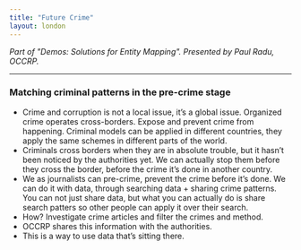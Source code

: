 ```yaml
---
title: "Future Crime"
layout: london
---
```


_Part of "Demos: Solutions for Entity Mapping". Presented by Paul Radu, OCCRP._

***

### Matching criminal patterns in the pre-crime stage

* Crime and corruption is not a local issue, it’s a global issue. Organized crime operates cross-borders. 
Expose and prevent crime from happening. Criminal models can be applied in different countries, they apply the same schemes in different parts of the world.
* Criminals cross borders when they are in absolute trouble, but it hasn’t been noticed by the authorities yet. We can actually stop them before they cross the border, before the crime it’s done in another country.
* We as journalists can pre-crime, prevent the crime before it’s done. We can do it with data, through searching data + sharing crime patterns. You can not just share data, but what you can actually do is share search patters so other people can apply it over their search.
* How? Investigate crime articles and filter the crimes and method.
* OCCRP shares this information with the authorities. 
* This is a way to use data that’s sitting there.
